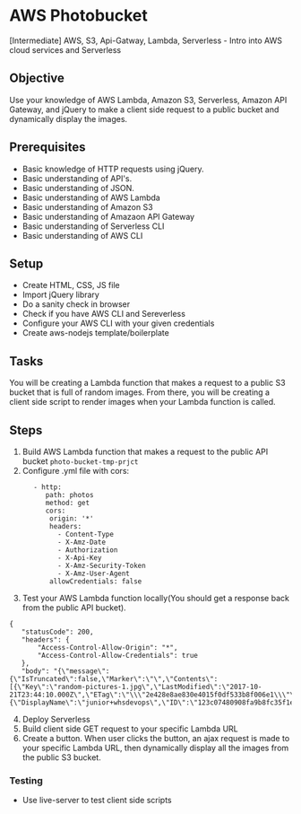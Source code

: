 # AWS Photobucket
[Intermediate] AWS, S3, Api-Gatway, Lambda, Serverless - Intro into AWS cloud services and Serverless

## Objective

Use your knowledge of AWS Lambda, Amazon S3, Serverless, Amazon API Gateway, and jQuery to make a client side request to a public bucket and dynamically display the images. 

## Prerequisites
  - Basic knowledge of HTTP requests using jQuery.
  - Basic understanding of API's.
  - Basic understanding of JSON.
  - Basic understanding of AWS Lambda
  - Basic understanding of Amazon S3
  - Basic understanding of Amazaon API Gateway
  - Basic understanding of Serverless CLI
  - Basic understanding of AWS CLI
   
## Setup
 - Create HTML, CSS, JS file
 - Import jQuery library
 - Do a sanity check in browser
 - Check if you have AWS CLI and Sereverless
 - Configure your AWS CLI with your given credentials
 - Create aws-nodejs template/boilerplate

## Tasks
You will be creating a Lambda function that makes a request to a public S3 bucket that is full of random images. From there, you will be creating a client side script to render images when your Lambda function is called. 

## Steps
1. Build AWS Lambda function that makes a request to the public API bucket `photo-bucket-tmp-prjct`
2. Configure .yml file with cors:
```events:
      - http:
         path: photos
         method: get
         cors:
          origin: '*'
          headers:
            - Content-Type
            - X-Amz-Date
            - Authorization
            - X-Api-Key
            - X-Amz-Security-Token
            - X-Amz-User-Agent
          allowCredentials: false
 ```
 3. Test your AWS Lambda function locally(You should get a response back from the public API bucket). 
 ```
{
    "statusCode": 200,
    "headers": {
        "Access-Control-Allow-Origin": "*",
        "Access-Control-Allow-Credentials": true
    },
    "body": "{\"message\":{\"IsTruncated\":false,\"Marker\":\"\",\"Contents\":[{\"Key\":\"random-pictures-1.jpg\",\"LastModified\":\"2017-10-21T23:44:10.000Z\",\"ETag\":\"\\\"2e428e8ae830e4015f0df533b8f006e1\\\"\",\"Size\":71296,\"StorageClass\":\"STANDARD\",\"Owner\":{\"DisplayName\":\"junior+whsdevops\",\"ID\":\"123c07480908fa9b8fc35f1e8bd4325f14e1f29488e2c605c433966d4c4be52b\"}},
 ```
 4. Deploy Serverless
 5. Build client side GET request to your specific Lambda URL
 6. Create a button. When user clicks the button, an ajax request is made to your specific Lambda URL, then dynamically display all the images from the public S3 bucket. 

### Testing
  - Use live-server to test client side scripts

